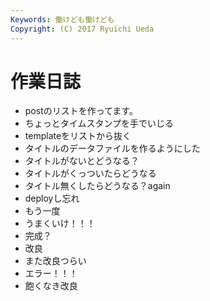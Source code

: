 ```yaml
---
Keywords: 働けども働けども
Copyright: (C) 2017 Ryuichi Ueda
---
```


# 作業日誌

* postのリストを作ってます。
* ちょっとタイムスタンプを手でいじる
* templateをリストから抜く
* タイトルのデータファイルを作るようにした
* タイトルがないとどうなる？
* タイトルがくっついたらどうなる
* タイトル無くしたらどうなる？again
* deployし忘れ
* もう一度
* うまくいけ！！！
* 完成？
* 改良
* また改良つらい
* エラー！！！
* 飽くなき改良
